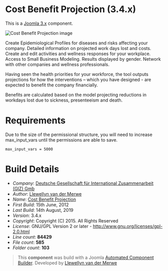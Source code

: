 # Cost Benefit Projection (3.4.x)

This is a [Joomla 3.x](http://www.joomla.org/) component.

 ![Cost Benefit Projection image](https://raw.githubusercontent.com/namibia/CBP-Joomla-3-Component/master/admin/assets/images/vdm-component.png "The Cost Benefit Projection")

Create Epidemiological Profiles for diseases and risks affecting your company. Detailed information on projected work days lost and costs. Create and edit activities and wellness responses for your workplace. Access to Small Business Modeling. Results displayed by gender. Network with other companies and wellness professionals.

Having seen the health priorities for your workforce, the tool outputs projections for how the interventions – which you have designed - are expected to benefit the company financially.

Benefits are calculated based on the model projecting reductions in workdays lost due to sickness, presenteeism and death.

# Requirements

Due to the size of the permissional structure, you will need to increase max_input_vars until the permissions are able to save.
```
max_input_vars = 5000
```
# Build Details

+ *Company*: [Deutsche Gesellschaft für International Zusammenarbeit (GIZ) Gmb](https://www.staffhealthcbp.com/)
+ *Author*: [Llewellyn van der Merwe](mailto:joomla@vdm.io)
+ *Name*: [Cost Benefit Projection](https://www.staffhealthcbp.com/)
+ *First Build*: 15th June, 2012
+ *Last Build*: 14th August, 2019
+ *Version*: 3.4.x
+ *Copyright*: Copyright (C) 2015. All Rights Reserved
+ *License*: GNU/GPL Version 2 or later - http://www.gnu.org/licenses/gpl-2.0.html
+ *Line count*: **84429**
+ *File count*: **585**
+ *Folder count*: **103**

> This **component** was build with a Joomla [Automated Component Builder](https://www.vdm.io/joomla-component-builder).
> Developed by [Llewellyn van der Merwe](mailto:joomla@vdm.io)